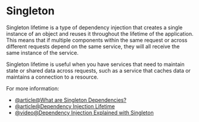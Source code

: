 # Singleton

Singleton lifetime is a type of dependency injection that creates a single instance of an object and reuses it throughout the lifetime of the application. This means that if multiple components within the same request or across different requests depend on the same service, they will all receive the same instance of the service.

Singleton lifetime is useful when you have services that need to maintain state or shared data across requests, such as a service that caches data or maintains a connection to a resource.

For more information:

- [@article@What are Singleton Dependencies?](https://blazor-university.com/dependency-injection/dependency-lifetimes-and-scopes/transient-dependencies/)
- [@article@Dependency Injection Lifetime](https://www.tektutorialshub.com/asp-net-core/asp-net-core-dependency-injection-lifetime/)
- [@video@Dependency Injection Explained with Singleton](https://www.youtube.com/watch?v=NkTF_6IQPiY)
